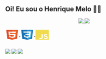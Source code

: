 ## Oi! Eu sou o Henrique Melo 👨‍💻

<div align="center">
  <a href="https://github.com/HenriqueMelo2007">
  <img height="180em" src="https://github-readme-stats.vercel.app/api?username=HenriqueMelo2007&show_icons=true&theme=radical&include_all_commits=true&count_private=true"/>
  <img height="180em" src="https://github-readme-stats.vercel.app/api/top-langs/?username=HenriqueMelo2007&layout=compact&langs_count=7&theme=radical"/>
</div>

<div style="display: inline_block"><br>
  <img align="center" alt="icon-HTML" height="33" width="44" src="https://raw.githubusercontent.com/devicons/devicon/master/icons/html5/html5-original.svg">
  <img align="center" alt="icon-CSS" height="33" width="44" src="https://raw.githubusercontent.com/devicons/devicon/master/icons/css3/css3-original.svg">
  <img align="center" alt="icon-JavaScript" height="33" width="44" src="https://raw.githubusercontent.com/devicons/devicon/master/icons/javascript/javascript-plain.svg">
</div>

##

<div>
  <a target="_blank" href="https://www.instagram.com/henriquemelo__15/" target="_blank"><img src="https://img.shields.io/badge/-Instagram-%23E4405F?style=for-the-badge&logo=instagram&logoColor=white" target="_blank"></a>
  <a target="_blank" href="https://mail.google.com/mail/u/0/#inbox?compose=CllgCKCDBvztflDjwmcWMvcRJrmXlKCPDwDFgPqNfnSxFghhMJtdBrTVbsqRHgwRGWwGLvWrmgB"><img src="https://img.shields.io/badge/-Gmail-%23333?style=for-the-badge&logo=gmail&logoColor=white"           target="_blank"></a>
  <a target="_blank" href="#"><img src="https://img.shields.io/badge/-LinkedIn-%230077B5?style=for-the-badge&logo=linkedin&logoColor=white" target="_blank"></a>
</div>
